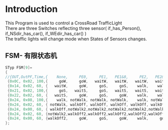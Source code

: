 # Introduction

This Program is used to control a CrossRoad TrafficLight   
There are three Switches reflecting three sensor( if_has_Person(), if_NSdir_has_car(), if_WEdir_has_car() )   
The traffic lights will change mode when States of Sensors changes.    

## FSM- 有限状态机
```C
STyp FSM[9]=  
{     
//{OUT,OutPF,Time,{    None,	 PE0,     PE1,   PE1&0,     PE2,   PE2&0,   PE2&1, PE2&1&0}}
 {0x0C, 0x02, 100,{     goW,     goW,   waitW,   waitW,   waitW,   waitW,   waitW,   waitW}},   //goW  
 {0x14, 0x02, 60, {   waitW,     goW,     goS,     goS,    walk,    walk,     goS,     goS}},   //waitW  
 {0x21, 0x02, 100,{     goS,   waitS,     goS,   waitS,   waitS,   waitS,   waitS,   waitS}},   //goS  
 {0x22, 0x02, 60, {   waitS,     goW,     goS,     goW,    walk,    walk,    walk,    walk}},   //waitS  
 {0x24, 0x08, 100,{    walk, notWalk, notWalk, notWalk,    walk, notWalk, notWalk, notWalk}},   //walk  
 {0x24, 0x02, 60, { notWalk, walkOff, walkOff, walkOff, walkOff, walkOff, walkOff, walkOff}},   //notWalk  
 {0x24, 0x00, 60, { walkOff,notWalk2,notWalk2,notWalk2,notWalk2,notWalk2,notWalk2,notWalk2}},   //walkOff  
 {0x24, 0x02, 60, {notWalk2,walkOff2,walkOff2,walkOff2,walkOff2,walkOff2,walkOff2,walkOff2}},   //notWalk2  
 {0x24, 0x00, 60, {walkOff2,     goW,     goS,     goW,    walk,     goW,     goS,     goW}}    //walkOff2  
};  
```
